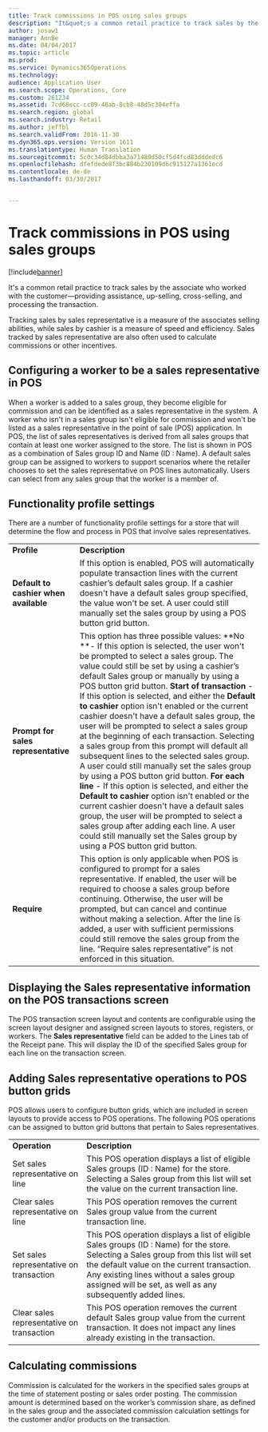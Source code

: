 ```yaml
---
title: Track commissions in POS using sales groups
description: "It&quot;s a common retail practice to track sales by the associate who worked with the customer—providing assistance, up-selling, cross-selling, and processing the transaction."
author: josaw1
manager: AnnBe
ms.date: 04/04/2017
ms.topic: article
ms.prod: 
ms.service: Dynamics365Operations
ms.technology: 
audience: Application User
ms.search.scope: Operations, Core
ms.custom: 261234
ms.assetid: 7cd68ecc-cc09-48ab-8cb8-48d5c304effa
ms.search.region: global
ms.search.industry: Retail
ms.author: jeffbl
ms.search.validFrom: 2016-11-30
ms.dyn365.ops.version: Version 1611
ms.translationtype: Human Translation
ms.sourcegitcommit: 5c0c34d84dbba3a71480d50cf5d4fcd83dddedc6
ms.openlocfilehash: dfefdede8f3bc884b230109d6c915127a1361ecd
ms.contentlocale: de-de
ms.lasthandoff: 03/30/2017


---
```


# <a name="track-commissions-in-pos-using-sales-groups"></a>Track commissions in POS using sales groups

[!include[banner](includes/banner.md)]


It's a common retail practice to track sales by the associate who worked with the customer—providing assistance, up-selling, cross-selling, and processing the transaction.

Tracking sales by sales representative is a measure of the associates selling abilities, while sales by cashier is a measure of speed and efficiency. Sales tracked by sales representative are also often used to calculate commissions or other incentives.

## <a name="configuring-a-worker-to-be-a-sales-representative-in-pos"></a>Configuring a worker to be a sales representative in POS
When a worker is added to a sales group, they become eligible for commission and can be identified as a sales representative in the system. A worker who isn't in a sales group isn't eligible for commission and won't be listed as a sales representative in the point of sale (POS) application. In POS, the list of sales representatives is derived from all sales groups that contain at least one worker assigned to the store. The list is shown in POS as a combination of Sales group ID and Name (ID : Name). A default sales group can be assigned to workers to support scenarios where the retailer chooses to set the sales representative on POS lines automatically. Users can select from any sales group that the worker is a member of.

## <a name="functionality-profile-settings"></a>Functionality profile settings
There are a number of functionality profile settings for a store that will determine the flow and process in POS that involve sales representatives.

|                                       |                                                                                                                                                                                                                                                                                                                                                                                                                                                                                                                                                                                                                                                                                                                                                                                                                                                                                                                                                                                                                                                         |
|---------------------------------------|---------------------------------------------------------------------------------------------------------------------------------------------------------------------------------------------------------------------------------------------------------------------------------------------------------------------------------------------------------------------------------------------------------------------------------------------------------------------------------------------------------------------------------------------------------------------------------------------------------------------------------------------------------------------------------------------------------------------------------------------------------------------------------------------------------------------------------------------------------------------------------------------------------------------------------------------------------------------------------------------------------------------------------------------------------|
| **Profile**                           | **Description**                                                                                                                                                                                                                                                                                                                                                                                                                                                                                                                                                                                                                                                                                                                                                                                                                                                                                                                                                                                                                                         |
| **Default to cashier when available** | If this option is enabled, POS will automatically populate transaction lines with the current cashier’s default sales group. If a cashier doesn't have a default sales group specified, the value won't be set. A user could still manually set the sales group by using a POS button grid button.                                                                                                                                                                                                                                                                                                                                                                                                                                                                                                                                                                                                                                                                                                                                                      |
| **Prompt for sales representative**   | This option has three possible values: **No **- If this option is selected, the user won't be prompted to select a sales group. The value could still be set by using a cashier’s default Sales group or manually by using a POS button grid button. **Start of transaction** - If this option is selected, and either the **Default to cashier** option isn't enabled or the current cashier doesn't have a default sales group, the user will be prompted to select a sales group at the beginning of each transaction. Selecting a sales group from this prompt will default all subsequent lines to the selected sales group. A user could still manually set the sales group by using a POS button grid button. **For each line** - If this option is selected, and either the **Default to cashier** option isn't enabled or the current cashier doesn't have a default sales group, the user will be prompted to select a sales group after adding each line. A user could still manually set the Sales group by using a POS button grid button. |
| **Require**                           | This option is only applicable when POS is configured to prompt for a sales representative. If enabled, the user will be required to choose a sales group before continuing. Otherwise, the user will be prompted, but can cancel and continue without making a selection. After the line is added, a user with sufficient permissions could still remove the sales group from the line. “Require sales representative” is not enforced in this situation.                                                                                                                                                                                                                                                                                                                                                                                                                                                                                                                                                                                              |

## <a name="displaying-the-sales-representative-information-on-the-pos-transactions-screen"></a>Displaying the Sales representative information on the POS transactions screen
The POS transaction screen layout and contents are configurable using the screen layout designer and assigned screen layouts to stores, registers, or workers. The **Sales representative** field can be added to the Lines tab of the Receipt pane.  This will display the ID of the specified Sales group for each line on the transaction screen.

## <a name="adding-sales-representative-operations-to-pos-button-grids"></a>Adding Sales representative operations to POS button grids
POS allows users to configure button grids, which are included in screen layouts to provide access to POS operations. The following POS operations can be assigned to button grid buttons that pertain to Sales representatives.

|                                           |                                                                                                                                                                                                                                                                                              |
|-------------------------------------------|----------------------------------------------------------------------------------------------------------------------------------------------------------------------------------------------------------------------------------------------------------------------------------------------|
| **Operation**                             | **Description**                                                                                                                                                                                                                                                                              |
| Set sales representative on line          | This POS operation displays a list of eligible Sales groups (ID : Name) for the store. Selecting a Sales group from this list will set the value on the current transaction line.                                                                                                            |
| Clear sales representative on line        | This POS operation removes the current Sales group value from the current transaction line.                                                                                                                                                                                                  |
| Set sales representative on transaction   | This POS operation displays a list of eligible Sales groups (ID : Name) for the store. Selecting a Sales group from this list will set the default value on the current transaction. Any existing lines without a sales group assigned will be set, as well as any subsequently added lines. |
| Clear sales representative on transaction | This POS operation removes the current default Sales group value from the current transaction. It does not impact any lines already existing in the transaction.                                                                                                                             |

## <a name="calculating-commissions"></a>Calculating commissions
Commission is calculated for the workers in the specified sales groups at the time of statement posting or sales order posting. The commission amount is determined based on the worker’s commission share, as defined in the sales group and the associated commission calculation settings for the customer and/or products on the transaction.





